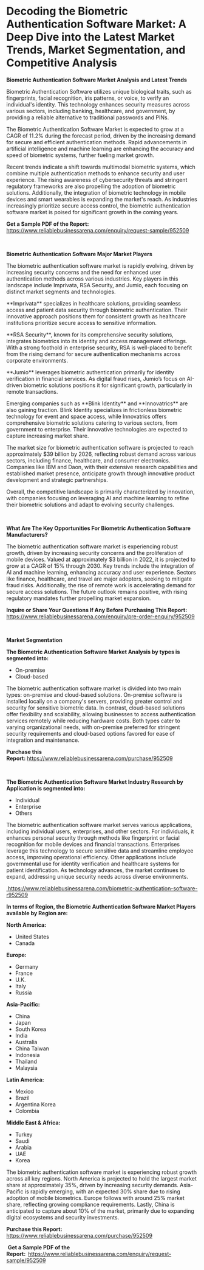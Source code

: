 <p><h1>Decoding the Biometric Authentication Software Market: A Deep Dive into the Latest Market Trends, Market Segmentation, and Competitive Analysis</h1></p><p><strong>Biometric Authentication Software Market Analysis and Latest Trends</strong></p>
<p><p>Biometric Authentication Software utilizes unique biological traits, such as fingerprints, facial recognition, iris patterns, or voice, to verify an individual's identity. This technology enhances security measures across various sectors, including banking, healthcare, and government, by providing a reliable alternative to traditional passwords and PINs. </p><p>The Biometric Authentication Software Market is expected to grow at a CAGR of 11.2% during the forecast period, driven by the increasing demand for secure and efficient authentication methods. Rapid advancements in artificial intelligence and machine learning are enhancing the accuracy and speed of biometric systems, further fueling market growth. </p><p>Recent trends indicate a shift towards multimodal biometric systems, which combine multiple authentication methods to enhance security and user experience. The rising awareness of cybersecurity threats and stringent regulatory frameworks are also propelling the adoption of biometric solutions. Additionally, the integration of biometric technology in mobile devices and smart wearables is expanding the market's reach. As industries increasingly prioritize secure access control, the biometric authentication software market is poised for significant growth in the coming years.</p></p>
<p><strong>Get a Sample PDF of the Report:&nbsp;</strong> <a href="https://www.reliablebusinessarena.com/enquiry/request-sample/952509?utm_campaign=3311&utm_medium=2&utm_source=Github&utm_content=ia&utm_term=18042025&utm_id=biometric-authentication-software">https://www.reliablebusinessarena.com/enquiry/request-sample/952509</a></p>
<p>&nbsp;</p>
<p><strong>Biometric Authentication Software Major Market Players</strong></p>
<p><p>The biometric authentication software market is rapidly evolving, driven by increasing security concerns and the need for enhanced user authentication methods across various industries. Key players in this landscape include Imprivata, RSA Security, and Jumio, each focusing on distinct market segments and technologies.</p><p>**Imprivata** specializes in healthcare solutions, providing seamless access and patient data security through biometric authentication. Their innovative approach positions them for consistent growth as healthcare institutions prioritize secure access to sensitive information.</p><p>**RSA Security**, known for its comprehensive security solutions, integrates biometrics into its identity and access management offerings. With a strong foothold in enterprise security, RSA is well-placed to benefit from the rising demand for secure authentication mechanisms across corporate environments.</p><p>**Jumio** leverages biometric authentication primarily for identity verification in financial services. As digital fraud rises, Jumio’s focus on AI-driven biometric solutions positions it for significant growth, particularly in remote transactions.</p><p>Emerging companies such as **Blink Identity** and **Innovatrics** are also gaining traction. Blink Identity specializes in frictionless biometric technology for event and space access, while Innovatrics offers comprehensive biometric solutions catering to various sectors, from government to enterprise. Their innovative technologies are expected to capture increasing market share.</p><p>The market size for biometric authentication software is projected to reach approximately $39 billion by 2026, reflecting robust demand across various sectors, including finance, healthcare, and consumer electronics. Companies like IBM and Daon, with their extensive research capabilities and established market presence, anticipate growth through innovative product development and strategic partnerships.</p><p>Overall, the competitive landscape is primarily characterized by innovation, with companies focusing on leveraging AI and machine learning to refine their biometric solutions and adapt to evolving security challenges.</p></p>
<p>&nbsp;</p>
<p><strong>What Are The Key Opportunities For Biometric Authentication Software Manufacturers?</strong></p>
<p><p>The biometric authentication software market is experiencing robust growth, driven by increasing security concerns and the proliferation of mobile devices. Valued at approximately $3 billion in 2022, it is projected to grow at a CAGR of 15% through 2030. Key trends include the integration of AI and machine learning, enhancing accuracy and user experience. Sectors like finance, healthcare, and travel are major adopters, seeking to mitigate fraud risks. Additionally, the rise of remote work is accelerating demand for secure access solutions. The future outlook remains positive, with rising regulatory mandates further propelling market expansion.</p></p>
<p><strong>Inquire or Share Your Questions If Any Before Purchasing This Report:</strong> <a href="https://www.reliablebusinessarena.com/enquiry/pre-order-enquiry/952509?utm_campaign=3311&utm_medium=2&utm_source=Github&utm_content=ia&utm_term=18042025&utm_id=biometric-authentication-software">https://www.reliablebusinessarena.com/enquiry/pre-order-enquiry/952509</a></p>
<p>&nbsp;</p>
<p><strong>Market Segmentation</strong></p>
<p><strong>The Biometric Authentication Software Market Analysis by types is segmented into:</strong></p>
<p><ul><li>On-premise</li><li>Cloud-based</li></ul></p>
<p><p>The biometric authentication software market is divided into two main types: on-premise and cloud-based solutions. On-premise software is installed locally on a company's servers, providing greater control and security for sensitive biometric data. In contrast, cloud-based solutions offer flexibility and scalability, allowing businesses to access authentication services remotely while reducing hardware costs. Both types cater to varying organizational needs, with on-premise preferred for stringent security requirements and cloud-based options favored for ease of integration and maintenance.</p></p>
<p><strong>Purchase this Report:&nbsp;</strong><a href="https://www.reliablebusinessarena.com/purchase/952509?utm_campaign=3311&utm_medium=2&utm_source=Github&utm_content=ia&utm_term=18042025&utm_id=biometric-authentication-software">https://www.reliablebusinessarena.com/purchase/952509</a></p>
<p>&nbsp;</p>
<p><strong>The Biometric Authentication Software Market Industry Research by Application is segmented into:</strong></p>
<p><ul><li>Individual</li><li>Enterprise</li><li>Others</li></ul></p>
<p><p>The biometric authentication software market serves various applications, including individual users, enterprises, and other sectors. For individuals, it enhances personal security through methods like fingerprint or facial recognition for mobile devices and financial transactions. Enterprises leverage this technology to secure sensitive data and streamline employee access, improving operational efficiency. Other applications include governmental use for identity verification and healthcare systems for patient identification. As technology advances, the market continues to expand, addressing unique security needs across diverse environments.</p></p>
<p><a href="https://www.reliablebusinessarena.com/biometric-authentication-software-r952509?utm_campaign=3311&utm_medium=2&utm_source=Github&utm_content=ia&utm_term=18042025&utm_id=biometric-authentication-software">&nbsp;https://www.reliablebusinessarena.com/biometric-authentication-software-r952509</a></p>
<p><strong>In terms of Region, the Biometric Authentication Software Market Players available by Region are:</strong></p>
<p>
    <p> <strong> North America: </strong>
        <ul>
            <li>United States</li>
            <li>Canada</li>
        </ul>
        </p> 
    <p> <strong> Europe: </strong>
        <ul>
            <li>Germany</li>
            <li>France</li>
            <li>U.K.</li>
            <li>Italy</li>
            <li>Russia</li>
        </ul>
        </p> 
    <p> <strong> Asia-Pacific: </strong>
        <ul>
            <li>China</li>
            <li>Japan</li>
            <li>South Korea</li>
            <li>India</li>
            <li>Australia</li>
            <li>China Taiwan</li>
            <li>Indonesia</li>
            <li>Thailand</li>
            <li>Malaysia</li>
        </ul>
        </p> 
    <p> <strong> Latin America: </strong>
        <ul>
            <li>Mexico</li>
            <li>Brazil</li>
            <li>Argentina Korea</li>
            <li>Colombia</li>
        </ul>
        </p> 
    <p> <strong> Middle East & Africa: </strong>
        <ul>
            <li>Turkey</li>
            <li>Saudi</li>
            <li>Arabia</li>
            <li>UAE</li>
            <li>Korea</li>
        </ul>
    </p>
    </p>
<p><p>The biometric authentication software market is experiencing robust growth across all key regions. North America is projected to hold the largest market share at approximately 35%, driven by increasing security demands. Asia-Pacific is rapidly emerging, with an expected 30% share due to rising adoption of mobile biometrics. Europe follows with around 25% market share, reflecting growing compliance requirements. Lastly, China is anticipated to capture about 10% of the market, primarily due to expanding digital ecosystems and security investments.</p></p>
<p><strong>Purchase this Report: </strong><a href="https://www.reliablebusinessarena.com/purchase/952509?utm_campaign=3311&utm_medium=2&utm_source=Github&utm_content=ia&utm_term=18042025&utm_id=biometric-authentication-software">https://www.reliablebusinessarena.com/purchase/952509</a></p>
<p>&nbsp;<strong>Get a Sample PDF of the Report:&nbsp;&nbsp;</strong><a href="https://www.reliablebusinessarena.com/enquiry/request-sample/952509?utm_campaign=3311&utm_medium=2&utm_source=Github&utm_content=ia&utm_term=18042025&utm_id=biometric-authentication-software">https://www.reliablebusinessarena.com/enquiry/request-sample/952509</a></p>
<p><strong></strong></p>
<p><p></p><p></p><p></p></p>